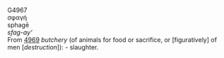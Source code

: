 <body>
  <p>G4967<br>  σφαγή  <br> sphagē  <br><i>sfag-ay‘ </i><br>From <a href="g4969.htm">4969</a>  <i>butchery</i> (of animals for food or sacrifice, or [figuratively] of men [<i>destruction</i>]): - slaughter.<br></p>
 </body>